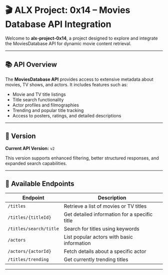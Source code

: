 # 🎬 ALX Project: 0x14 – Movies Database API Integration

Welcome to **alx-project-0x14**, a project designed to explore and integrate the MoviesDatabase API for dynamic movie content retrieval.

---

## 📚 API Overview

The **MoviesDatabase API** provides access to extensive metadata about movies, TV shows, and actors. It includes features such as:

- Movie and TV title listings
- Title search functionality
- Actor profiles and filmographies
- Trending and popular title tracking
- Access to posters, ratings, and detailed descriptions

---

## 🧾 Version

**Current API Version:** `v2`

This version supports enhanced filtering, better structured responses, and expanded search capabilities.

---

## 🔌 Available Endpoints

| Endpoint                       | Description                                    |
|-------------------------------|------------------------------------------------|
| `/titles`                     | Retrieve a list of movies or TV titles         |
| `/titles/{titleId}`           | Get detailed information for a specific title  |
| `/titles/search/title`        | Search for titles using keywords               |
| `/actors`                     | List popular actors with basic information     |
| `/actors/{actorId}`           | Fetch details about a specific actor           |
| `/titles/trending`            | Get currently trending titles                  |

---

